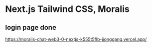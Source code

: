 # Next.js Tailwind CSS, Moralis

## login page done

https://moralis-chat-web3-0-nextjs-k555t5flb-jjonggang.vercel.app/
